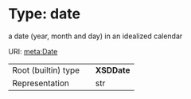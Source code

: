 
# Type: date


a date (year, month and day) in an idealized calendar

URI: [meta:Date](https://w3id.org/linkml/Date)

|  |  |  |
| --- | --- | --- |
| Root (builtin) type | | **XSDDate** |
| Representation | | str |
